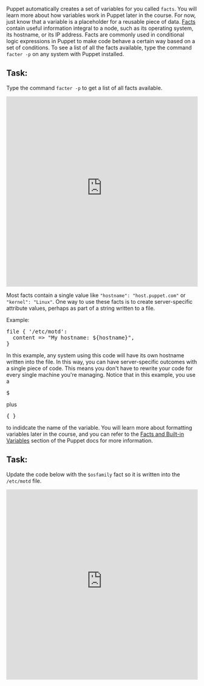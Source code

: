 Puppet automatically creates a set of variables for you called `facts`. You will learn more about how variables work in Puppet later in the course. For now, just know that a variable is a placeholder for a reusable piece of data. <a href="https://puppet.com/docs/puppet/latest/lang_facts_and_builtin_vars.html">Facts</a> contain useful information integral to a node, such as its operating system, its hostname, or its IP address. Facts are commonly used in conditional logic expressions in Puppet to make code behave a certain way based on a set of conditions. To see a list of all the facts available, type the command `facter -p` on any system with Puppet installed.

## Task:

Type the command `facter -p` to get a list of all facts available.

<iframe src="https://magicbox.classroom.puppet.com/facts/what_are_they" width="100%" height="500px" frameborder="0"></iframe>

Most facts contain a single value like `"hostname": "host.puppet.com"` or `"kernel": "Linux"`. One way to use these facts is to create server-specific attribute values, perhaps as part of a string written to a file.

Example:

<pre>
file { '/etc/motd':
  content =&gt; "My hostname: ${hostname}",
}
</pre>

In this example, any system using this code will have its own hostname written into the file. In this way, you can have server-specific outcomes with a single piece of code. This means you don't have to rewrite your code for every single machine you're managing. Notice that in this example, you use a <pre>$</pre> plus <pre>{ }</pre>to indidcate the name of the variable. You will learn more about formatting variables later in the course, and you can refer to the <a href= "https://puppet.com/docs/puppet/5.2/lang_variables.html#interpolation"> Facts and Built-in Variables</a> section of the Puppet docs for more information.

## Task:

Update the code below with the `$osfamily` fact so it is written into the `/etc/motd` file.

<iframe src="https://magicbox.classroom.puppet.com/facts/working_with_facts" width="100%" height="500px" frameborder="0"></iframe>
